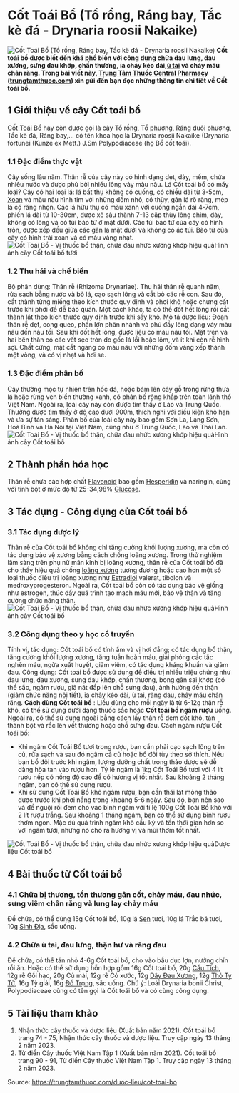 # Cốt Toái Bổ (Tổ rồng, Ráng bay, Tắc kè đá - Drynaria roosii Nakaike)

![Cốt Toái Bổ \(Tổ rồng, Ráng bay, Tắc kè đá - Drynaria roosii Nakaike\)](https://trungtamthuoc.com/images/others/cay-cot-toai-bo-0-4455.jpg)
**Cốt toái bổ được biết đến khá phổ biến với công dụng chữa đau lưng, đau xương, sưng đau khớp, chấn thương, ỉa chảy kéo dài,[ù tai](https://trungtamthuoc.com/bai-viet/chung-u-tai-dai-cuong-phan-loai-lam-sang-va-dieu-tri "ù tai") và chảy máu chân răng. Trong bài viết này, [Trung Tâm Thuốc Central Pharmacy](https://trungtamthuoc.com/ "Trung Tâm Thuốc Central Pharmacy") ([trungtamthuoc.com](https://trungtamthuoc.com/ "trungtamthuoc.com")) xin gửi đến bạn đọc những thông tin chi tiết về Cốt toái bổ.**
##  1 Giới thiệu về cây Cốt toái bổ
[Cốt Toái Bổ](https://trungtamthuoc.com/duoc-lieu/cot-toai-bo "Cốt Toái Bổ") hay còn được gọi là cây Tổ rồng, Tổ phượng, Ráng đuôi phượng, Tắc kè đá, Ráng bay,... có tên khoa học là Drynaria roosii Nakaike (Drynaria fortunei (Kunze ex Mett.) J.Sm Polypodiaceae (họ Bổ cốt toái).
### 1.1 Đặc điểm thực vật
Cây sống lâu năm. Thân rễ của cây này có hình dạng dẹt, dày, mềm, chứa nhiều nước và được phủ bởi nhiều lông vảy màu nâu. 
Lá Cốt toái bổ có mấy loại? Cây có hai loại lá: lá bất thụ không có cuống, có chiều dài từ 3-5cm, [Xoan](https://trungtamthuoc.com/duoc-lieu/cay-xoan "Xoan") và màu nâu hình tim với những đốm nhỏ, có thùy, gân lá rõ ràng, mép lá có răng nhọn. Các lá hữu thụ có màu xanh với cuống ngắn dài 4-7cm, phiến lá dài từ 10-30cm, được xẻ sâu thành 7-13 cặp thùy lông chim, dày, không có lông và có túi bào tử ở mặt dưới. Các túi bào tử của cây có hình tròn, được xếp đều giữa các gân lá mặt dưới và không có áo túi. Bào tử của cây có hình trái xoan và có màu vàng nhạt.
![Cốt Toái Bổ - Vị thuốc bổ thận, chữa đau nhức xương khớp hiệu quả](https://trungtamthuoc.com/images/item/cay-cot-toai-bo-2.jpg)Hình ảnh cây Cốt toái bổ tươi
### 1.2 Thu hái và chế biến
Bộ phận dùng: Thân rễ (Rhizoma Drynariae).
Thu hái thân rễ quanh năm, rửa sạch bằng nước và bỏ lá, cạo sạch lông và cắt bỏ các rễ con. Sau đó, cắt thành từng miếng theo kích thước quy định và phơi khô hoặc chưng cất trước khi phơi để dễ bảo quản. Một cách khác, ta có thể đốt hết lông rồi cắt thành lát theo kích thước quy định trước khi sấy khô.
Mô tả dược liệu: Đoạn thân rễ dẹt, cong queo, phần lớn phân nhánh và phủ đầy lông dạng vảy màu nâu đến nâu tối. Sau khi đốt hết lông, dược liệu có màu nâu tối. Mặt trên và hai bên thân có các vết sẹo tròn do gốc lá lồi hoặc lõm, và ít khi còn rễ hình sợi. Chất cứng, mặt cắt ngang có màu nâu với những đốm vàng xếp thành một vòng, và có vị nhạt và hơi se.
### 1.3 Đặc điểm phân bố
Cây thường mọc tự nhiên trên hốc đá, hoặc bám lên cây gỗ trong rừng thưa lá hoặc rừng ven biển thường xanh, có phân bố rộng khắp trên toàn lãnh thổ Việt Nam. Ngoài ra, loài cây này còn được tìm thấy ở Lào và Trung Quốc. Thường được tìm thấy ở độ cao dưới 900m, thích nghi với điều kiện khô hạn và ưa sự tán sáng.
Phân bố của loài cây này bao gồm Sơn La, Lạng Sơn, Hoà Bình và Hà Nội tại Việt Nam, cũng như ở Trung Quốc, Lào và Thái Lan.
![Cốt Toái Bổ - Vị thuốc bổ thận, chữa đau nhức xương khớp hiệu quả](https://trungtamthuoc.com/images/item/cay-cot-toai-bo-3.jpg)Hình ảnh cây Cốt toái bổ
##  2 Thành phần hóa học
Thân rễ chứa các hợp chất [Flavonoid](https://trungtamthuoc.com/hoat-chat/flavonoid "Flavonoid") bao gồm [Hesperidin](https://trungtamthuoc.com/hoat-chat/hesperidin "Hesperidin") và naringin, cùng với tinh bột ở mức độ từ 25-34,98% [Glucose](https://trungtamthuoc.com/hoat-chat/glucose "Glucose").
##  3 Tác dụng - Công dụng của Cốt toái bổ
### 3.1 Tác dụng dược lý 
Thân rễ của Cốt toái bổ không chỉ tăng cường khối lượng xương, mà còn có tác dụng bảo vệ xương bằng cách chống loãng xương. Trong thử nghiệm lâm sàng trên phụ nữ mãn kinh bị loãng xương, thân rễ của Cốt toái bổ đã cho thấy hiệu quả chống [loãng xương](https://trungtamthuoc.com/bai-viet/trieu-chung-va-nguyen-nhan-gay-benh-loang-xuong "loãng xương") tương đương hoặc cao hơn một số loại thuốc điều trị loãng xương như [Estradiol](https://trungtamthuoc.com/hoat-chat/estradiol "Estradiol") valerat, tibolon và medroxyprogesteron. Ngoài ra, Cốt toái bổ còn có tác dụng bảo vệ giống như estrogen, thúc đẩy quá trình tạo mạch máu mới, bảo vệ thận và tăng cường chức năng thận.
![Cốt Toái Bổ - Vị thuốc bổ thận, chữa đau nhức xương khớp hiệu quả](https://trungtamthuoc.com/images/item/cay-cot-toai-bo-4.jpg)Hình ảnh cây Cốt toái bổ
### 3.2 Công dụng theo y học cổ truyền
Tính vị, tác dụng: Cốt toái bổ có tính ấm và vị hơi đắng; có tác dụng bổ thận, tăng cường khối lượng xương, tăng tuần hoàn máu, giải phóng các tắc nghẽn máu, ngừa xuất huyết, giảm viêm, có tác dụng kháng khuẩn và giảm đau.
Công dụng: Cốt toái bổ được sử dụng để điều trị nhiều triệu chứng như đau lưng, đau xương, sưng đau khớp, chấn thương, bong gân sai khớp (có thể sắc, ngâm rượu, giã nát đắp lên chỗ sưng đau), ảnh hưởng đến thận (giảm chức năng nội tiết), ỉa chảy kéo dài, ù tai, răng đau, chảy máu chân răng.
**Cách dùng Cốt toái bổ** : Liều dùng cho mỗi ngày là từ 6-12g thân rễ khô, có thể sử dụng dưới dạng thuốc sắc hoặc **Cốt toái bổ ngâm rượu** uống. Ngoài ra, có thể sử dụng ngoài bằng cách lấy thân rễ đem đốt khô, tán thành bột và rắc lên vết thương hoặc chỗ sưng đau.
Cách ngâm rượu Cốt toái bổ:
  * Khi ngâm Cốt Toái Bổ tươi trong rượu, bạn cần phải cạo sạch lông trên củ, rửa sạch và sau đó ngâm cả củ hoặc bổ đôi tùy theo sở thích. Nếu bạn bổ đôi trước khi ngâm, lượng dưỡng chất trong thảo dược sẽ dễ dàng hòa tan vào rượu hơn. Tỷ lệ ngâm là 1kg Cốt Toái Bổ tươi với 4 lít rượu nếp có nồng độ cao để có hương vị tốt nhất. Sau khoảng 2 tháng ngâm, bạn có thể sử dụng rượu.
  * Khi sử dụng Cốt Toái Bổ khô ngâm rượu, bạn cần thái lát mỏng thảo dược trước khi phơi nắng trong khoảng 5-6 ngày. Sau đó, bạn nên sao và để nguội rồi đem cho vào bình ngâm với tỉ lệ 100g Cốt Toái Bổ khô với 2 lít rượu trắng. Sau khoảng 1 tháng ngâm, bạn có thể sử dụng bình rượu thơm ngon. Mặc dù quá trình ngâm khô cầu kỳ và tốn thời gian hơn so với ngâm tươi, nhưng nó cho ra hương vị và mùi thơm tốt nhất.


![Cốt Toái Bổ - Vị thuốc bổ thận, chữa đau nhức xương khớp hiệu quả](https://trungtamthuoc.com/images/item/cay-cot-toai-bo-5.jpg)Dược liệu Cốt toái bổ
##  4 Bài thuốc từ Cốt toái bổ
### 4.1 Chữa bị thương, tổn thương gân cốt, chảy máu, đau nhức, sưng viêm chân răng và lung lay chảy máu
Để chữa, có thể dùng 15g Cốt toái bổ, 10g lá [Sen](https://trungtamthuoc.com/duoc-lieu/sen-14 "Sen") tươi, 10g lá Trắc bá tươi, 10g [Sinh Địa](https://trungtamthuoc.com/duoc-lieu/dia-hoang "Sinh Địa"), sắc uống.
### 4.2 Chữa ù tai, đau lưng, thận hư và răng đau
Để chữa, có thể tán nhỏ 4-6g Cốt toái bổ, cho vào bầu dục lợn, nướng chín rồi ăn. Hoặc có thể sử dụng hỗn hợp gồm 16g Cốt toái bổ, 20g [Cẩu Tích](https://trungtamthuoc.com/duoc-lieu/cau-tich "Cẩu Tích"), 12g rễ Gối hạc, 20g Củ mài, 12g rễ Cỏ xước, 12g [Dây Đau Xương](https://trungtamthuoc.com/duoc-lieu/day-dau-xuong "Dây Đau Xương"), 12g [Thỏ Ty Tử](https://trungtamthuoc.com/duoc-lieu/tho-ty-tu-67 "Thỏ Ty Tử"), 16g Tỳ giải, 16g [Đỗ Trọng](https://trungtamthuoc.com/duoc-lieu/do-trong-48 "Đỗ Trọng"), sắc uống.
Chú ý: Loài Drynaria bonii Christ, Polypodiaceae cũng có tên gọi là Cốt toái bổ và có cùng công dụng.
##  5 Tài liệu tham khảo
  1. Nhận thức cây thuốc và dược liệu (Xuất bản năm 2021). Cốt toái bổ trang 74 - 75, Nhận thức cây thuốc và dược liệu. Truy cập ngày 13 tháng 2 năm 2023.
  2. Từ điển Cây thuốc Việt Nam Tập 1 (Xuất bản năm 2021). Cốt toái bổ trang 90 - 91, Từ điển Cây thuốc Việt Nam Tập 1. Truy cập ngày 13 tháng 2 năm 2023.




Source: https://trungtamthuoc.com/duoc-lieu/cot-toai-bo